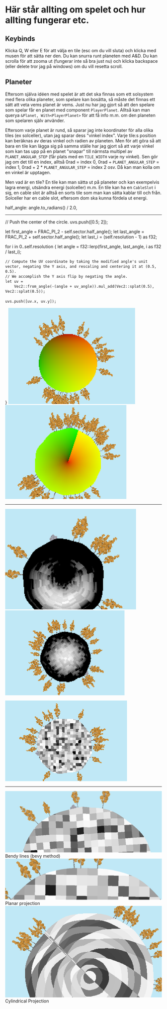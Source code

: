 # Här står allting om spelet och hur allting fungerar etc.

## Keybinds
Klicka Q, W eller E för att välja en tile (esc om du vill sluta) och klicka med musen för att sätta ner den. Du kan snurra runt planeten med A&D. Du kan scrolla för att zooma ut (fungerar inte så bra just nu) och klicka backspace (eller delete tror jag på windows) om du vill resetta scroll.

## Planeter
Eftersom själva idéen med spelet är att det ska finnas som ett solsystem med flera olika planeter, som spelare kan bosätta, så måste det finnas ett sätt att veta vems planet är vems. Just nu har jag gjort så att den spelare som spelar får en planet med component `PlayerPlanet`. Alltså kan man querya `&Planet, With<PlayerPlanet>` för att få info m.m. om den planeten som spelaren själv använder.

Eftersom varje planet är rund, så sparar jag inte koordinater för alla olika tiles (ex solceller), utan jag sparar dess "vinkel index". Varje tile:s position kan beräknas av deras vinkel och radien av planeten. Men för att göra så att bara en tile kan lägga sig på samma ställe har jag gjort så att varje vinkel som kan tas upp på en planet "snapar" till närmsta multipel av `PLANET_ANGULAR_STEP` (får plats med en `TILE_WIDTH` varje ny vinkel). Sen gör jag om det till en index, alltså 0rad = index 0, 0rad + `PLANET_ANGULAR_STEP` = index 1, 0rad + 2 * `PLANET_ANGULAR_STEP` = index 2 osv. Då kan man kolla om en vinkel är upptagen.

Men vad är en tile? En tile kan man sätta ut på planeter och kan exempelvis lagra energi, utsändra energi (solceller) m.m. En tile kan ha en `CableSlot` i sig, en cable slot är alltså en sorts tile som man kan sätta kablar till och från. Solceller har en cable slot, eftersom dom ska kunna fördela ut energi.

half_angle: angle.to_radians() / 2.0,

-----

// Push the center of the circle.
uvs.push([0.5; 2]);

let first_angle = FRAC_PI_2 - self.sector.half_angle();
let last_angle = FRAC_PI_2 + self.sector.half_angle();
let last_i = (self.resolution - 1) as f32;

for i in 0..self.resolution {
    let angle = f32::lerp(first_angle, last_angle, i as f32 / last_i);

    // Compute the UV coordinate by taking the modified angle's unit vector, negating the Y axis, and rescaling and centering it at (0.5, 0.5).
    // We accomplish the Y axis flip by negating the angle.
    let uv =
        Vec2::from_angle(-(angle + uv_angle)).mul_add(Vec2::splat(0.5), Vec2::splat(0.5));

    uvs.push([uv.x, uv.y]);
}
![Alt text](./.github/images/uv/image.png)
![Alt text](./.github/images/uv/image-1.png)



---

![Alt text](./.github/images/uv/image-2.png)
![Alt text](./.github/images/uv/image-3.png)

![Alt text](./.github/images/uv/image-4.png)

---

![Alt text](./.github/images/uv/image-5.png) Bendy lines (bevy method)
![Alt text](./.github/images/uv/image-6.png) Planar projection
![Alt text](./.github/images/uv/image-7.png) Cylindrical Projection